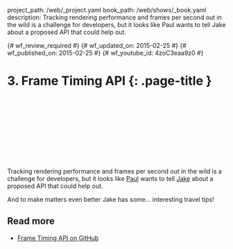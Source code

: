 project_path: /web/_project.yaml
book_path: /web/shows/_book.yaml
description: Tracking rendering performance and frames per second out in the wild is a challenge for developers, but it looks like Paul wants to tell Jake about a proposed API that could help out.

{# wf_review_required #}
{# wf_updated_on: 2015-02-25 #}
{# wf_published_on: 2015-02-25 #}
{# wf_youtube_id: 4zoC3eaa9z0 #}

# 3. Frame Timing API {: .page-title }


<div class="video-wrapper">
  <iframe class="devsite-embedded-youtube-video" data-video-id="4zoC3eaa9z0"
          data-autohide="1" data-showinfo="0" frameborder="0" allowfullscreen>
  </iframe>
</div>


Tracking rendering performance and frames per second out in the wild is a challenge for developers, but it looks like [Paul](https://twitter.com/aerotwist) wants to tell [Jake](https://twitter.com/jaffathecake) about a proposed API that could help out.

And to make matters even better Jake has some… interesting travel tips!

## Read more

* [Frame Timing API on GitHub](https://github.com/w3c/frame-timing)
